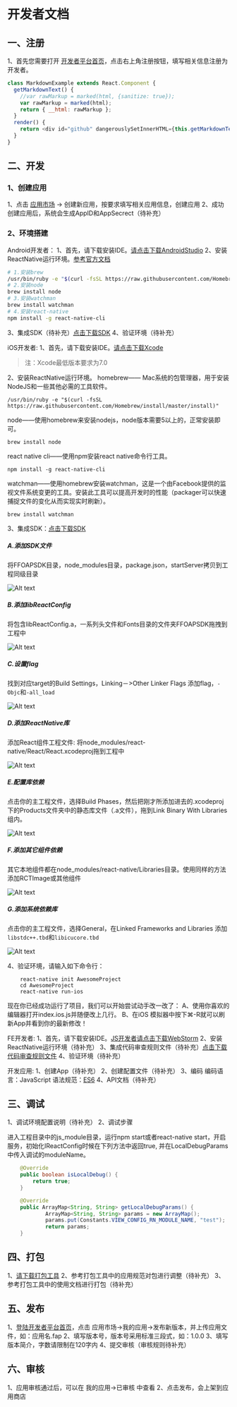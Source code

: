 # 开发者文档
## 一、注册
1、首先您需要打开 [开发者平台首页](http://open.sit.ffan.net/apps/list)，点击右上角注册按钮，填写相关信息注册为开发者。

```javascript
class MarkdownExample extends React.Component {
  getMarkdownText() {
    //var rawMarkup = marked(html, {sanitize: true});
    var rawMarkup = marked(html);
    return { __html: rawMarkup };
  }
  render() {
    return <div id="github" dangerouslySetInnerHTML={this.getMarkdownText()} />
  }
}
```

## 二、开发
### 1、创建应用
1、点击 [应用市场](http://open.sit.ffan.net/apps) -> 创建新应用，按要求填写相关应用信息，创建应用
2、成功创建应用后，系统会生成AppID和AppSecrect（待补充）

### 2、环境搭建
Android开发者：
1、首先，请下载安装IDE。[请点击下载AndroidStudio](https://developer.android.com/studio/index.html)
2、安装ReactNative运行环境。[参考官方文档](http://facebook.github.io/react-native/docs/getting-started.html)
```bash
# 1.安装brew
/usr/bin/ruby -e "$(curl -fsSL https://raw.githubusercontent.com/Homebrew/install/master/install)"
# 2.安装node
brew install node
# 3.安装watchman
brew install watchman
# 4.安装react-native
npm install -g react-native-cli
```

3、集成SDK（待补充）[点击下载SDK](http://open.sit.ffan.net/apps/create)
4、验证环境（待补充）

iOS开发者:
1、首先，请下载安装IDE。[请点击下载Xcode](https://itunes.apple.com/cn/app/xcode/id497799835?mt=12)

>注：Xcode最低版本要求为7.0

2、安装ReactNative运行环境。
homebrew—— Mac系统的包管理器，用于安装NodeJS和一些其他必需的工具软件。
```
/usr/bin/ruby -e "$(curl -fsSL https://raw.githubusercontent.com/Homebrew/install/master/install)"
```
node——使用homebrew来安装nodejs，node版本需要5以上的，正常安装即可。
```
brew install node
```
react native cli——使用npm安装react native命令行工具。
```
npm install -g react-native-cli
```
watchman——使用homebrew安装watchman，这是一个由Facebook提供的监视文件系统变更的工具。安装此工具可以提高开发时的性能（packager可以快速捕捉文件的变化从而实现实时刷新）。
```
brew install watchman
```
3、集成SDK：[点击下载SDK](http://open.sit.ffan.net/apps/create)
##### A.添加SDK文件
将FFOAPSDK目录，node_modules目录，package.json，startServer拷贝到工程同级目录

![Alt text](./14834337846233.jpg)

##### B.添加libReactConfig

将包含libReactConfig.a，一系列头文件和Fonts目录的文件夹FFOAPSDK拖拽到工程中

![Alt text](./addsdk.jpg)

##### C.设置flag
找到对应target的Build Settings，Linking－>Other Linker Flags 添加flag，`-Objc`和`-all_load`

![Alt text](./projectflag.jpg)


##### D.添加ReactNative库
添加React组件工程文件:
将node_modules/react-native/React/React.xcodeproj拖到工程中

![Alt text](./14834343700116.jpg)

##### E.配置库依赖
点击你的主工程文件，选择Build Phases，然后把刚才所添加进去的.xcodeproj下的Products文件夹中的静态库文件（.a文件），拖到Link Binary With Libraries组内。

![Alt text](./14834348297098.jpg)


##### F.添加其它组件依赖
其它本地组件都在node_modules/react-native/Libraries目录。使用同样的方法添加RCTImage或其他组件

![Alt text](./14834501543939.jpg)

##### G.添加系统依赖库
点击你的主工程文件，选择General，在Linked Frameworks and Libraries 添加`libstdc++.tbd`和`libicucore.tbd`

![Alt text](./14834496841174.jpg)

4、验证环境，请输入如下命令行：
```
    react-native init AwesomeProject
    cd AwesomeProject
    react-native run-ios
```
现在你已经成功运行了项目，我们可以开始尝试动手改一改了：
		A、使用你喜欢的编辑器打开index.ios.js并随便改上几行。
		B、在iOS 模拟器中按下⌘-R就可以刷新App并看到你的最新修改！


FE开发者:
1、首先，请下载安装IDE。[JS开发者请点击下载WebStorm](http://www.jetbrains.com/webstorm/)
2、安装ReactNative运行环境（待补充）
3、集成代码审查规则文件（待补充）[点击下载代码审查规则文件](http://www.jetbrains.com/webstorm/)
4、验证环境（待补充）

开发应用:
1、创建App（待补充）
2、创建配置文件（待补充）
3、编码
编码语言：JavaScript
语法规范：[ES6](http://www.es6js.com)
4、API文档（待补充）

## 三、调试
1、调试环境配置说明（待补充）
2、调试步骤

进入工程目录中的js_module目录，运行npm start或者react-native start，开启服务，初始化IReactConfig时候在下列方法中返回true, 并在LocalDebugParams中传入调试的moduleName。

```java
	@Override
	public boolean isLocalDebug() {
	    return true;
	}

	@Override
	public ArrayMap<String, String> getLocalDebugParams() {
	        ArrayMap<String, String> params = new ArrayMap();
	        params.put(Constants.VIEW_CONFIG_RN_MODULE_NAME, "test");
	        return params;
	}
```

## 四、打包
1、[请下载打包工具](http://open.sit.ffan.net/apps/list)
2、参考打包工具中的应用规范对包进行调整（待补充）
3、参考打包工具中的使用文档进行打包（待补充）

## 五、发布
1、[登陆开发者平台首页](http://open.sit.ffan.net)，点击 应用市场->我的应用->发布新版本，并上传应用文件，如：应用名.fap
2、填写版本号，版本号采用标准三段式，如：1.0.0
3、填写版本简介，字数请限制在120字内
4、提交审核（审核规则待补充）

## 六、审核
1、应用审核通过后，可以在 我的应用->已审核 中查看
2、点击发布，会上架到应用商店
